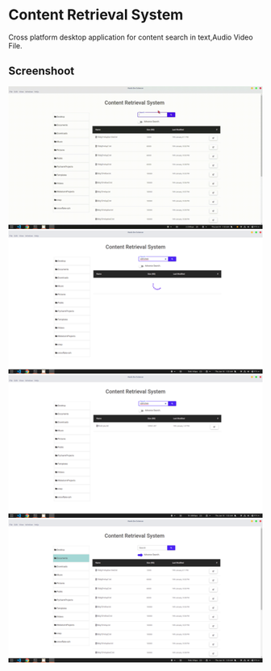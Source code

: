 # Content Retrieval System
Cross platform desktop application for content search in text,Audio Video File.

## Screenshoot

![Final](/screenshot/output.gif)
![image1](/screenshot/image1.png)
![image2](/screenshot/image2.png)
![image3](/screenshot/image3.png)
